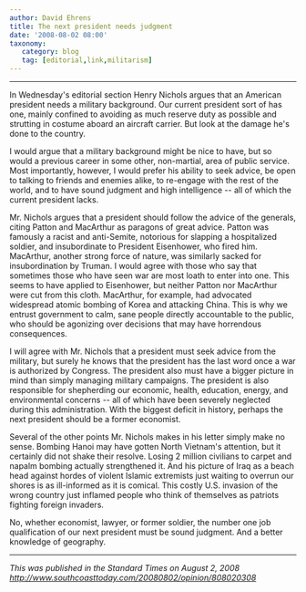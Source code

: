 ```yaml
---
author: David Ehrens
title: The next president needs judgment
date: '2008-08-02 08:00'
taxonomy:
   category: blog
   tag: [editorial,link,militarism]
---
```

---

In Wednesday's editorial section Henry Nichols argues that an American president needs a military background. Our current president sort of has one, mainly confined to avoiding as much reserve duty as possible and strutting in costume aboard an aircraft carrier. But look at the damage he's done to the country. 

I would argue that a military background might be nice to have, but so would a previous career in some other, non-martial, area of public service. Most importantly, however, I would prefer his ability to seek advice, be open to talking to friends and enemies alike, to re-engage with the rest of the world, and to have sound judgment and high intelligence -- all of which the current president lacks. 

Mr. Nichols argues that a president should follow the advice of the generals, citing Patton and MacArthur as paragons of great advice. Patton was famously a racist and anti-Semite, notorious for slapping a hospitalized soldier, and insubordinate to President Eisenhower, who fired him. MacArthur, another strong force of nature, was similarly sacked for insubordination by Truman. I would agree with those who say that sometimes those who have seen war are most loath to enter into one. This seems to have applied to Eisenhower, but neither Patton nor MacArthur were cut from this cloth. MacArthur, for example, had advocated widespread atomic bombing of Korea and attacking China. This is why we entrust government to calm, sane people directly accountable to the public, who should be agonizing over decisions that may have horrendous consequences. 

I will agree with Mr. Nichols that a president must seek advice from the military, but surely he knows that the president has the last word once a war is authorized by Congress. The president also must have a bigger picture in mind than simply managing military campaigns. The president is also responsible for shepherding our economic, health, education, energy, and environmental concerns -- all of which have been severely neglected during this administration. With the biggest deficit in history, perhaps the next president should be a former economist. 

Several of the other points Mr. Nichols makes in his letter simply make no sense. Bombing Hanoi may have gotten North Vietnam's attention, but it certainly did not shake their resolve. Losing 2 million civilians to carpet and napalm bombing actually strengthened it. And his picture of Iraq as a beach head against hordes of violent Islamic extremists just waiting to overrun our shores is as ill-informed as it is comical. This costly U.S. invasion of the wrong country just inflamed people who think of themselves as patriots fighting foreign invaders. 

No, whether economist, lawyer, or former soldier, the number one job qualification of our next president must be sound judgment. And a better knowledge of geography.

-----

*This was published in the Standard Times on August 2, 2008*<br>
*<http://www.southcoasttoday.com/20080802/opinion/808020308>*

